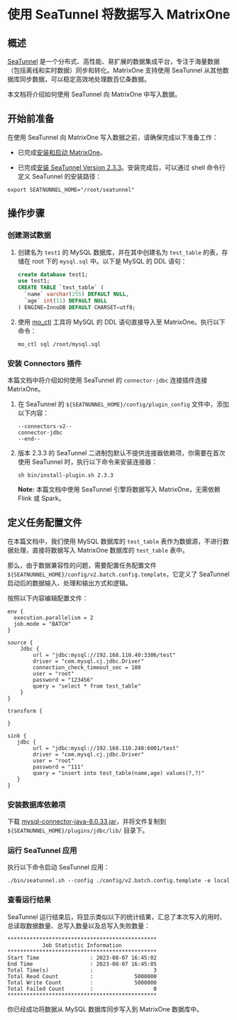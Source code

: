 # 使用 SeaTunnel 将数据写入 MatrixOne

## 概述

[SeaTunnel](https://seatunnel.apache.org/) 是一个分布式、高性能、易扩展的数据集成平台，专注于海量数据（包括离线和实时数据）同步和转化。MatrixOne 支持使用 SeaTunnel 从其他数据库同步数据，可以稳定高效地处理数百亿条数据。

本文档将介绍如何使用 SeaTunnel 向 MatrixOne 中写入数据。

## 开始前准备

在使用 SeaTunnel 向 MatrixOne 写入数据之前，请确保完成以下准备工作：

- 已完成[安装和启动 MatrixOne](../../../Get-Started/install-standalone-matrixone.md)。

- 已完成[安装 SeaTunnel Version 2.3.3](https://www.apache.org/dyn/closer.lua/seatunnel/2.3.3/apache-seatunnel-2.3.3-bin.tar.gz)。安装完成后，可以通过 shell 命令行定义 SeaTunnel 的安装路径：

```shell
export SEATNUNNEL_HOME="/root/seatunnel"
```

## 操作步骤

### 创建测试数据

1. 创建名为 `test1` 的 MySQL 数据库，并在其中创建名为 `test_table` 的表，存储在 root 下的 `mysql.sql` 中。以下是 MySQL 的 DDL 语句：

    ```sql
    create database test1;
    use test1;
    CREATE TABLE `test_table` (
      `name` varchar(255) DEFAULT NULL,
      `age` int(11) DEFAULT NULL
    ) ENGINE=InnoDB DEFAULT CHARSET=utf8;
    ```

2. 使用 [mo_ctl](https://docs.matrixorigin.cn/1.0.0-rc1/MatrixOne/Maintain/mo_ctl/) 工具将 MySQL 的 DDL 语句直接导入至 MatrixOne。执行以下命令：

    ```shell
    mo_ctl sql /root/mysql.sql
    ```

### 安装 Connectors 插件

本篇文档中将介绍如何使用 SeaTunnel 的 `connector-jdbc` 连接插件连接 MatrixOne。

1. 在 SeaTunnel 的 `${SEATNUNNEL_HOME}/config/plugin_config` 文件中，添加以下内容：

    ```shell
    --connectors-v2--
    connector-jdbc
    --end--
    ```

2. 版本 2.3.3 的 SeaTunnel 二进制包默认不提供连接器依赖项，你需要在首次使用 SeaTunnel 时，执行以下命令来安装连接器：

    ```shell
    sh bin/install-plugin.sh 2.3.3
    ```

    __Note:__ 本篇文档中使用 SeaTunnel 引擎将数据写入 MatrixOne，无需依赖 Flink 或 Spark。

## 定义任务配置文件

在本篇文档中，我们使用 MySQL 数据库的 `test_table` 表作为数据源，不进行数据处理，直接将数据写入 MatrixOne 数据库的 `test_table` 表中。

那么，由于数据兼容性的问题，需要配置任务配置文件 `${SEATNUNNEL_HOME}/config/v2.batch.config.template`，它定义了 SeaTunnel 启动后的数据输入、处理和输出方式和逻辑。

按照以下内容编辑配置文件：

```shell
env {
  execution.parallelism = 2
  job.mode = "BATCH"
}

source {
    Jdbc {
        url = "jdbc:mysql://192.168.110.40:3306/test"
        driver = "com.mysql.cj.jdbc.Driver"
        connection_check_timeout_sec = 100
        user = "root"
        password = "123456"
        query = "select * from test_table"
    }
}

transform {

}

sink {
   jdbc {
        url = "jdbc:mysql://192.168.110.248:6001/test"
        driver = "com.mysql.cj.jdbc.Driver"
        user = "root"
        password = "111"
        query = "insert into test_table(name,age) values(?,?)"
   }
}
```

### 安装数据库依赖项

下载 [mysql-connector-java-8.0.33.jar](https://downloads.mysql.com/archives/get/p/3/file/mysql-connector-j-8.0.33.zip)，并将文件复制到 `${SEATNUNNEL_HOME}/plugins/jdbc/lib/` 目录下。

### 运行 SeaTunnel 应用

执行以下命令启动 SeaTunnel 应用：

```shell
./bin/seatunnel.sh --config ./config/v2.batch.config.template -e local
```

### 查看运行结果

SeaTunnel 运行结束后，将显示类似以下的统计结果，汇总了本次写入的用时、总读取数据数量、总写入数量以及总写入失败数量：

```shell
***********************************************
           Job Statistic Information
***********************************************
Start Time                : 2023-08-07 16:45:02
End Time                  : 2023-08-07 16:45:05
Total Time(s)             :                   3
Total Read Count          :             5000000
Total Write Count         :             5000000
Total Failed Count        :                   0
***********************************************
```

你已经成功将数据从 MySQL 数据库同步写入到 MatrixOne 数据库中。

